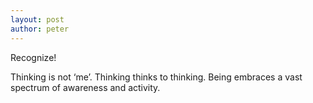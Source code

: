 ```yaml
---
layout: post
author: peter
---
```

Recognize!

Thinking is not ‘me’. Thinking thinks to thinking.
Being embraces a vast spectrum of awareness and activity.
